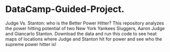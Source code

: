 # DataCamp-Guided-Project.
Judge Vs. Stanton: who is the Better Power Hitter?
This repository analyzes the power hitting potential of two New York Yankees Sluggers, Aaron Judge and Giancarlo Stanton. 
Download the data and run this code to see heat maps of locations where Judge and Stanton hit for power and see who the supreme power hitter is!
